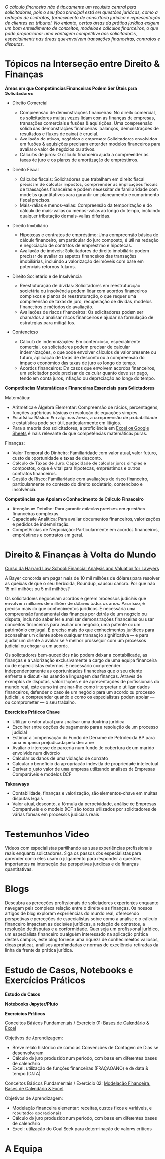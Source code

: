 *O cálculo financeiro não é tipicamente um requisito central para solicitadores, pois o seu foco principal está em questões jurídicas, como a redação de contratos, fornecimento de consultoria jurídica e representação de clientes em tribunal. No entanto, certas áreas da prática jurídica exigem um bom entendimento de conceitos, modelos e cálculos financeiros, o que pode proporcionar uma vantagem competitiva aos solicitadores, especialmente nas áreas que envolvem transações financeiras, contratos e disputas.*

# Tópicos na Interseção entre Direito & Finanças

**Áreas em que Competências Financeiras Podem Ser Úteis para Solicitadores**

- Direito Comercial
  - Compreensão de demonstrações financeiras: No direito comercial, os solicitadores muitas vezes lidam com as finanças de empresas, transações comerciais e fusões & aquisições. Uma compreensão sólida das demonstrações financeiras (balanços, demonstrações de resultados e fluxos de caixa) é crucial.
  - Avaliação de ativos, negócios e empresas: Solicitadores envolvidos em fusões & aquisições precisam entender modelos financeiros para avaliar o valor de negócios ou ativos.
  - Cálculos de juros: O cálculo financeiro ajuda a compreender as taxas de juro e os planos de amortização de empréstimos.

- Direito Fiscal
  - Cálculos fiscais: Solicitadores que trabalham em direito fiscal precisam de calcular impostos, compreender as implicações fiscais de transações financeiras e podem necessitar de familiaridade com modelos quantitativos para garantir um planeamento e cumprimento fiscal precisos.
  - Mais-valias e menos-valias: Compreensão da temporização e do cálculo de mais-valias ou menos-valias ao longo do tempo, incluindo qualquer tributação de mais-valias diferidas.

- Direito Imobiliário
  - Hipotecas e contratos de empréstimo: Uma compreensão básica de cálculo financeiro, em particular do juro composto, é útil na redação e negociação de contratos de empréstimo e hipotecas.
  - Avaliação de imóveis: Solicitadores de direito imobiliário podem precisar de avaliar os aspetos financeiros das transações imobiliárias, incluindo a valorização de imóveis com base em potenciais retornos futuros.

- Direito Societário e de Insolvência
  - Reestruturação de dívidas: Solicitadores em reestruturação societária ou insolvência podem lidar com acordos financeiros complexos e planos de reestruturação, o que requer uma compreensão de taxas de juro, recuperação de dívidas, modelos financeiros e métodos de avaliação.
  - Avaliações de riscos financeiros: Os solicitadores podem ser chamados a analisar riscos financeiros e ajudar na formulação de estratégias para mitigá-los.

- Contencioso
  - Cálculo de indemnizações: Em contencioso, especialmente comercial, os solictadores podem precisar de calcular indemnizações, o que pode envolver cálculos de valor presente ou futuro, aplicação de taxas de desconto ou a compreensão do impacto económico das taxas de juro ao longo do tempo.
  - Acordos financeiros: Em casos que envolvem acordos financeiros, um solicitador pode precisar de calcular quanto deve ser pago, tendo em conta juros, inflação ou depreciação ao longo do tempo.

**Competências Matemáticas e Financeiras Essenciais para Solictadores**

Matemática:
- Aritmética e Álgebra Elementar: Compreensão de rácios, percentagens, funções algébricas básicas e resolução de equações simples.
- Estatística Básica: Em algumas áreas, a compreensão de probabilidade e estatística pode ser útil, particularmente em litígios.
- Para a maioria dos solicitadores, a proficiência em <ins>Excel ou Google Sheets</ins> é mais relevante do que competências matemáticas puras.

Finanças:
- Valor Temporal do Dinheiro: Familiaridade com valor atual, valor futuro, custo de oportunidade e taxas de desconto.
- Cálculo de Taxas de Juro: Capacidade de calcular juros simples e compostos, o que é vital para hipotecas, empréstimos e outros contratos financeiros.
- Gestão de Risco: Familiaridade com avaliações de risco financeiro, particularmente no contexto do direito societário, contencioso e insolvência.

**Competências que Apoiam o Conhecimento de Cálculo Financeiro**
- Atenção ao Detalhe: Para garantir cálculos precisos em questões financeiras complexas.
- Capacidade Analítica: Para avaliar documentos financeiros, valorizações e pedidos de indemnização.
- Competências de Negociação: Particularmente em acordos financeiros, empréstimos e contratos em geral.
  
# Direito & Finanças à Volta do Mundo

[Curso da Harvard Law School: Financial Analysis and Valuation for Lawyers](https://www.youtube.com/watch?v=QPoRUsRzcPM)

A Bayer concorda em pagar mais de 10 mil milhões de dólares para resolver as queixas de que o seu herbicida, Roundup, causou cancro. Por que não 15 mil milhões ou 5 mil milhões?

Os solicitadores negoceiam acordos e gerem processos judiciais que envolvem milhares de milhões de dólares todos os anos. Para isso, é preciso mais do que conhecimentos jurídicos. É necessária uma compreensão fundamental das finanças por detrás de um negócio ou disputa, incluindo saber ler e analisar demonstrações financeiras ou usar conceitos financeiros para avaliar um negócio, uma patente ou um património conjugal. É preciso mais do que conhecimentos jurídicos para aconselhar um cliente sobre qualquer transação significativa — e para ajudar um cliente a avaliar se é melhor prosseguir com um processos judicial ou chegar a um acordo.

Os solictadores bem-sucedidos não podem deixar a contabilidade, as finanças e a valorização exclusivamente a cargo de uma equipa financeira ou de especialistas externos. É necessário compreender independentemente as oportunidades financeiras que o seu cliente enfrenta e discuti-las usando a linguagem das finanças. Através de exemplos de disputas, valorizações e de apresentações de profissionais do mundo real, este curso irá ensinar-lhe como interpretar e utilizar dados financeiros, defender o caso de um negócio para um acordo ou processo judicial, e compreender quando e como os especialistas podem apoiar — ou comprometer — o seu trabalho.

**Exercícios Práticos Chave**

- Utilizar o valor atual para analisar uma doutrina jurídica
- Escolher entre opções de pagamento para a resolução de um processo judicial
- Estimar a compensação do Fundo de Derrame de Petróleo da BP para uma empresa prejudicada pelo derrame
- Avaliar o interesse de parceria num fundo de cobertura de um marido envolvido num divórcio
- Calcular os danos de uma violação de contrato
- Calcular o benefício da apropriação indevida de propriedade intelectual
- Derivar o justo valor de uma empresa utilizando análises de Empresas Comparáveis e modelos DCF

**Takeaways**

- Contabilidade, finanças e valorização, são elementos-chave em muitas disputas legais
- Valor atual, desconto, a fórmula da perpetuidade, análise de Empresas Comparáveis e o modelo DCF são todos utilizados por solicitadores de várias formas em processos judiciais reais

# Testemunhos Video
Vídeos com especialistas partilhando as suas experiências profissionais reais enquanto solictadores. Siga os passos dos especialistas para aprender como eles usam o julgamento para responder a questões importantes na interseção das perspetivas jurídicas e de finanças quantitativas.

# Blogs
Descubra as perceções profissionais de solictadores experientes enquanto navegam pela complexa relação entre o direito e as finanças. Os nossos artigos de blog exploram experiências do mundo real, oferecendo perspetivas e perceções de especialistas sobre como a análise e o cálculo financeiro impactam as decisões jurídicas, a redação de contratos, a resolução de disputas e a conformidade. Quer seja um profissional jurídico, um especialista financeiro ou alguém interessado na aplicação prática destes campos, este blog fornece uma riqueza de conhecimentos valiosos, dicas práticas, análises aprofundadas e normas de excelência, retiradas da linha da frente da prática jurídica.

# Estudo de Casos, Notebooks e Exercícios Práticos

**Estudo de Casos**

**Notebooks Jupyter/Pluto**

**Exercícios Práticos**

Conceitos Básicos Fundamentais / Exercício 01: [Bases de Calendário & Excel](https://github.com/ASaragga/FinCalcPT/blob/main/Exercicio01.pdf)

Objetivos de Aprendizagem:
- Breve relato histórico de como as Convenções de Contagem de Dias se desenvolveram
- Cálculo do juro produzido num período, com base em diferentes bases de calendário
- Excel: utilização de funções financeiras (FRAÇÃOANO) e de data & tempo (DATA) 

Conceitos Básicos Fundamentais / Exercício 02: [Modelação Financeira, Bases de Calendário & Excel](https://github.com/ASaragga/FinCalcPT/blob/main/Exercicio02.pdf)

Objetivos de Aprendizagem:
- Modelação financeira elementar: receitas, custos fixos e variáveis, e resultados operacionais
- Cálculo do juro produzido num período, com base em diferentes bases de calendário
- Excel: utilização do Goal Seek para determinação de valores críticos

# A Equipa
